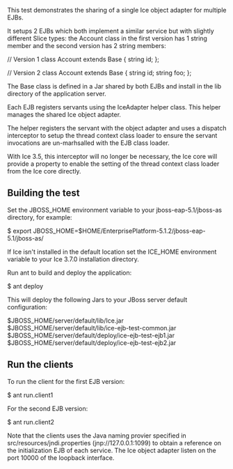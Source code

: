 This test demonstrates the sharing of a single Ice object adapter for
multiple EJBs.

It setups 2 EJBs which both implement a similar service but with
slightly different Slice types: the Account class in the first version
has 1 string member and the second version has 2 string members:

// Version 1
class Account extends Base
{
    string id;
};

// Version 2
class Account extends Base
{
    string id;
    string foo;
};

The Base class is defined in a Jar shared by both EJBs and install in
the lib directory of the application server.

Each EJB registers servants using the IceAdapter helper class. This
helper manages the shared Ice object adapter.

The helper registers the servant with the object adapter and uses a
dispatch interceptor to setup the thread context class loader to
ensure the servant invocations are un-marhsalled with the EJB class
loader.

With Ice 3.5, this interceptor will no longer be necessary, the Ice
core will provide a property to enable the setting of the thread
context class loader from the Ice core directly.

Building the test
-----------------

Set the JBOSS_HOME environment variable to your jboss-eap-5.1/jboss-as
directory, for example:

  $ export JBOSS_HOME=$HOME/EnterprisePlatform-5.1.2/jboss-eap-5.1/jboss-as/

If Ice isn't installed in the default location set the ICE_HOME
environment variable to your Ice 3.7.0 installation directory.

Run ant to build and deploy the application:

  $ ant deploy

This will deploy the following Jars to your JBoss server default
configuration:

  $JBOSS_HOME/server/default/lib/Ice.jar
  $JBOSS_HOME/server/default/lib/ice-ejb-test-common.jar
  $JBOSS_HOME/server/default/deploy/ice-ejb-test-ejb1.jar
  $JBOSS_HOME/server/default/deploy/ice-ejb-test-ejb2.jar

Run the clients
---------------

To run the client for the first EJB version: 

  $ ant run.client1

For the second EJB version:

  $ ant run.client2

Note that the clients uses the Java naming provier specified in
src/resources/jndi.properties (jnp://127.0.0.1:1099) to obtain a
reference on the initialization EJB of each service. The Ice object
adapter listen on the port 10000 of the loopback interface.
